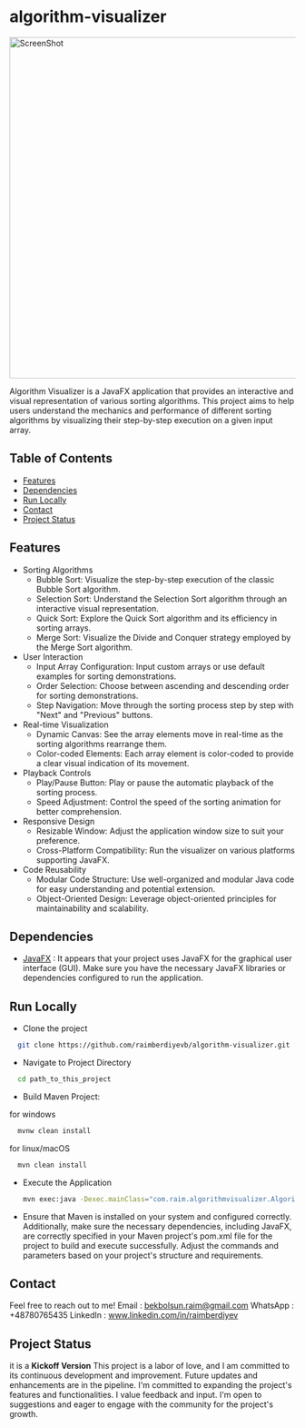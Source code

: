 # algorithm-visualizer
<img src="https://drive.google.com/uc?id=1XR8vf3PdxoMupMQcZbao7SfEljcBmaws" alt="ScreenShot" width="600" />

Algorithm Visualizer is a JavaFX application that provides an interactive 
and visual representation of various sorting algorithms.
This project aims to help users understand the mechanics 
and performance of different sorting algorithms by visualizing
their step-by-step execution on a given input array.

## Table of Contents
- [Features](#features)
- [Dependencies](#dependencies)
- [Run Locally](#run-locally)
- [Contact](#contact)
- [Project Status](#project-status)
## Features
* Sorting Algorithms
  * Bubble Sort: Visualize the step-by-step execution of the classic Bubble Sort algorithm.
  * Selection Sort: Understand the Selection Sort algorithm through an interactive visual representation.
  * Quick Sort: Explore the Quick Sort algorithm and its efficiency in sorting arrays.
  * Merge Sort: Visualize the Divide and Conquer strategy employed by the Merge Sort algorithm.
* User Interaction
  * Input Array Configuration: Input custom arrays or use default examples for sorting demonstrations.
  * Order Selection: Choose between ascending and descending order for sorting demonstrations.
  * Step Navigation: Move through the sorting process step by step with "Next" and "Previous" buttons.
* Real-time Visualization
  * Dynamic Canvas: See the array elements move in real-time as the sorting algorithms rearrange them.
  * Color-coded Elements: Each array element is color-coded to provide a clear visual indication of its movement.
* Playback Controls
  * Play/Pause Button: Play or pause the automatic playback of the sorting process.
  * Speed Adjustment: Control the speed of the sorting animation for better comprehension.
* Responsive Design
  * Resizable Window: Adjust the application window size to suit your preference.
  * Cross-Platform Compatibility: Run the visualizer on various platforms supporting JavaFX.
* Code Reusability
  * Modular Code Structure: Use well-organized and modular Java code for easy understanding and potential extension.
  * Object-Oriented Design: Leverage object-oriented principles for maintainability and scalability.
## Dependencies
* [JavaFX](https://openjfx.io/openjfx-docs/) : It appears that your project uses JavaFX for the graphical user interface (GUI). 
  Make sure you have the necessary JavaFX libraries or dependencies configured to run the application.
## Run Locally
* Clone the project
```bash
  git clone https://github.com/raimberdiyevb/algorithm-visualizer.git
```
* Navigate to Project Directory
```bash
  cd path_to_this_project
```
* Build Maven Project:
  
for windows
```bash
  mvnw clean install
```
for linux/macOS
```bash
  mvn clean install
```
* Execute the Application
  ```bash
  mvn exec:java -Dexec.mainClass="com.raim.algorithmvisualizer.AlgorithmVisualizerApplication"
  ```
* Ensure that Maven is installed on your system and configured correctly.
     Additionally, make sure the necessary dependencies, including JavaFX, are correctly specified
     in your Maven project's pom.xml file for the project to build and execute successfully.
     Adjust the commands and parameters based on your project's structure and requirements.
## Contact
 Feel free to reach out to me!
 Email : bekbolsun.raim@gmail.com 
 WhatsApp : +48780765435 
 LinkedIn : www.linkedin.com/in/raimberdiyev
## Project Status
it is a **Kickoff Version**
This project is a labor of love, and I am committed to its continuous development and improvement.
Future updates and enhancements are in the pipeline. I'm committed to expanding the project's features and functionalities.
I value feedback and input. I'm open to suggestions and eager to engage with the community for the project's growth.
